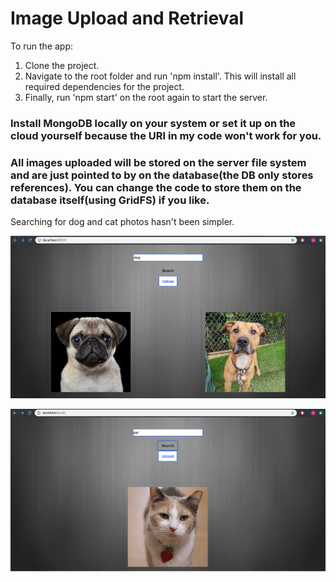 # Image Upload and Retrieval

To run the app:
1) Clone the project.
2) Navigate to the root folder and run 'npm install'. This will install all required dependencies for the project.
3) Finally, run 'npm start' on the root again to start the server.

### Install MongoDB locally on your system or set it up on the cloud yourself because the URI in my code won't work for you.

### All images uploaded will be stored on the server file system and are just pointed to by on the database(the DB only stores references). You can change the code to store them on the database itself(using GridFS) if you like.

Searching for dog and cat photos hasn't been simpler.

![](imup1.PNG)

![](imup2.PNG)
